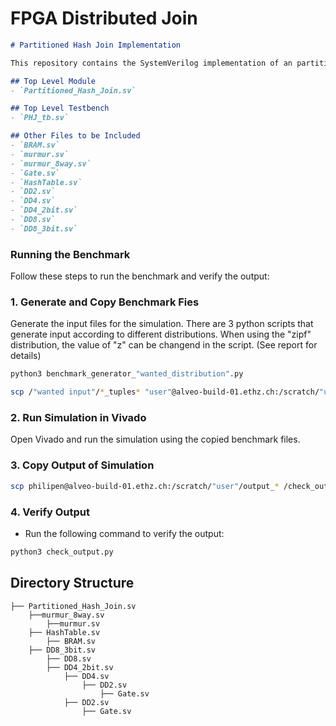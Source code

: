 # FPGA Distributed Join

```markdown
# Partitioned Hash Join Implementation

This repository contains the SystemVerilog implementation of an partitioned hash join module, along with its testbench, related modules and python scripts for input generation and output verification. The report contains detailed explanations of all models and the result of our testing of this module.

## Top Level Module
- `Partitioned_Hash_Join.sv`

## Top Level Testbench
- `PHJ_tb.sv`

## Other Files to be Included
- `BRAM.sv`
- `murmur.sv`
- `murmur_8way.sv`
- `Gate.sv`
- `HashTable.sv`
- `DD2.sv`
- `DD4.sv`
- `DD4_2bit.sv`
- `DD8.sv`
- `DD8_3bit.sv`

```


### Running the Benchmark

Follow these steps to run the benchmark and verify the output:


### 1. Generate and Copy Benchmark Fies

Generate the input files for the simulation. There are 3 python scripts that generate input according to different distributions. When using the "zipf" distribution, the value of "z" can be changend in the script. (See report for details)


```bash
python3 benchmark_generator_"wanted_distribution".py
```

```bash
scp /"wanted input"/*_tuples* "user"@alveo-build-01.ethz.ch:/scratch/"user"
```



### 2. Run Simulation in Vivado

Open Vivado and run the simulation using the copied benchmark files.

### 3. Copy Output of Simulation

```bash
scp philipen@alveo-build-01.ethz.ch:/scratch/"user"/output_* /check_output
```

### 4. Verify Output

- Run the following command to verify the output:

```bash
python3 check_output.py
```

## Directory Structure

```
├── Partitioned_Hash_Join.sv
    ├──murmur_8way.sv
        ├──murmur.sv
    ├── HashTable.sv
        ├── BRAM.sv
    ├── DD8_3bit.sv
        ├── DD8.sv
        ├── DD4_2bit.sv
            ├── DD4.sv
                ├── DD2.sv
                    ├── Gate.sv
            ├── DD2.sv
                ├── Gate.sv
```


